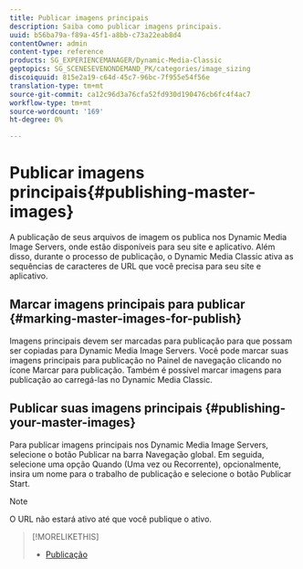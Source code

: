 ```yaml
---
title: Publicar imagens principais
description: Saiba como publicar imagens principais.
uuid: b56ba79a-f89a-45f1-a8bb-c73a22eab8d4
contentOwner: admin
content-type: reference
products: SG_EXPERIENCEMANAGER/Dynamic-Media-Classic
geptopics: SG_SCENESEVENONDEMAND_PK/categories/image_sizing
discoiquuid: 815e2a19-c64d-45c7-96bc-7f955e54f56e
translation-type: tm+mt
source-git-commit: ca12c96d3a76cfa52fd930d190476cb6fc4f4ac7
workflow-type: tm+mt
source-wordcount: '169'
ht-degree: 0%

---
```



# Publicar imagens principais{#publishing-master-images}

A publicação de seus arquivos de imagem os publica nos Dynamic Media Image Servers, onde estão disponíveis para seu site e aplicativo. Além disso, durante o processo de publicação, o Dynamic Media Classic ativa as sequências de caracteres de URL que você precisa para seu site e aplicativo.

## Marcar imagens principais para publicar {#marking-master-images-for-publish}

Imagens principais devem ser marcadas para publicação para que possam ser copiadas para Dynamic Media Image Servers. Você pode marcar suas imagens principais para publicação no Painel de navegação clicando no ícone Marcar para publicação. Também é possível marcar imagens para publicação ao carregá-las no Dynamic Media Classic.

## Publicar suas imagens principais {#publishing-your-master-images}

Para publicar imagens principais nos Dynamic Media Image Servers, selecione o botão Publicar na barra Navegação global. Em seguida, selecione uma opção Quando (Uma vez ou Recorrente), opcionalmente, insira um nome para o trabalho de publicação e selecione o botão Publicar Start.

>[!NOTE]
>
>O URL não estará ativo até que você publique o ativo.

>[!MORELIKETHIS]
>
>* [Publicação](publishing-files.md#publishing_files)

